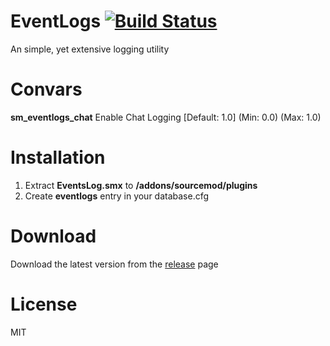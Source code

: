 # EventLogs [![Build Status](https://travis-ci.org/RumbleFrog/EventLogs.svg?branch=master)](https://travis-ci.org/RumbleFrog/EventLogs)
An simple, yet extensive logging utility

# Convars

**sm_eventlogs_chat** Enable Chat Logging [Default: 1.0] (Min: 0.0) (Max: 1.0)


# Installation

1. Extract **EventsLog.smx** to **/addons/sourcemod/plugins**
2. Create **eventlogs** entry in your database.cfg

# Download 

Download the latest version from the [release](https://github.com/RumbleFrog/EventLogs/releases) page

# License

MIT
